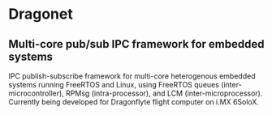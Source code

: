 # Dragonet

## Multi-core pub/sub IPC framework for embedded systems

IPC publish-subscribe framework for multi-core heterogenous embedded systems running FreeRTOS and Linux, using FreeRTOS queues (inter-microcontroller), RPMsg (intra-processor), and LCM (inter-microprocessor). Currently being developed for Dragonflyte flight computer on i.MX 6SoloX.
